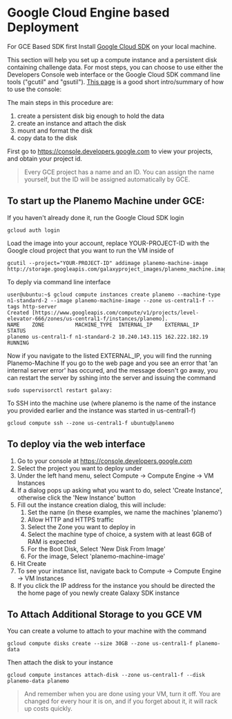 

Google Cloud Engine based Deployment
====================================

For GCE Based SDK first Install [Google Cloud SDK](https://developers.google.com/cloud/sdk/) on your local machine.

This section will help you set up a compute instance and a persistent disk containing challenge data. For most steps, you can choose to use either the Developers Console web interface or the Google Cloud SDK command line tools ("gcutil" and "gsutil"). [This page](https://developers.google.com/compute/docs/console) is a good short intro/summary of how to use the console:

The main steps in this procedure are:

1. create a persistent disk big enough to hold the data
2. create an instance and attach the disk
3. mount and format the disk
4. copy data to the disk

First go to https://console.developers.google.com to view your projects, and obtain
your project id.

> Every GCE project has a name and an ID. You can assign the name yourself,
> but the ID will be assigned automatically by GCE.


To start up the Planemo Machine under GCE:
------------------------------------------

If you haven't already done it, run the Google Cloud SDK login
```
gcloud auth login
```

Load the image into your account, replace YOUR-PROJECT-ID with the Google cloud project
that you want to run the VM inside of
```
gcutil --project="YOUR-PROJECT-ID" addimage planemo-machine-image http://storage.googleapis.com/galaxyproject_images/planemo_machine.image.tar.gz
```

To deply via command line interface
```
user@ubuntu:~$ gcloud compute instances create planemo --machine-type n1-standard-2 --image planemo-machine-image --zone us-central1-f --tags http-server
Created [https://www.googleapis.com/compute/v1/projects/level-elevator-666/zones/us-central1-f/instances/planemo].
NAME    ZONE          MACHINE_TYPE  INTERNAL_IP    EXTERNAL_IP    STATUS
planemo us-central1-f n1-standard-2 10.240.143.115 162.222.182.19 RUNNING

```


Now if you navigate to the listed EXTERNAL_IP, you will find the running Planemo-Machine
If you go to the web page and you see an error that 'an internal server error' has occured, and the
message doesn't go away, you can restart the server by sshing into the server and issuing the command
```
sudo supervisorctl restart galaxy:
```

To SSH into the machine use (where planemo is the name of the instance you provided earlier and
the instance was started in us-central1-f)
```
gcloud compute ssh --zone us-central1-f ubuntu@planemo
```

To deploy via the web interface
-------------------------------
1. Go to your console at https://console.developers.google.com
2. Select the project you want to deploy under
3. Under the left hand menu, select Compute -> Compute Engine -> VM Instances
4. If a dialog pops up asking what you want to do, select 'Create Instance', otherwise click the
'New Instance' button
5. Fill out the instance creation dialog, this will include:
    1. Set the name (in these examples, we name the machines 'planemo')
    2. Allow HTTP and HTTPS traffic
    3. Select the Zone you want to deploy in
    4. Select the machine type of choice, a system with at least 6GB of RAM is expected
    5. For the Boot Disk, Select 'New Disk From Image'
    6. For the image, Select 'planemo-machine-image'
6. Hit Create
7. To see your instance list, navigate back to Compute -> Compute Engine -> VM Instances
8. If you click the IP address for the instance you should be directed the the home page of you newly
create Galaxy SDK instance


To Attach Additional Storage to you GCE VM
------------------------------------------

You can create a volume to attach to your machine with the command
```
gcloud compute disks create --size 30GB --zone us-central1-f planemo-data
```

Then attach the disk to your instance
```
gcloud compute instances attach-disk --zone us-central1-f --disk planemo-data planemo
```


> And remember when you are done using your VM, turn it off. You are changed for every
> hour it is on, and if you forget about it, it will rack up costs quickly.
